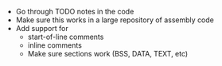 - Go through TODO notes in the code
- Make sure this works in a large repository of assembly code
- Add support for
    - start-of-line comments
    - inline comments
    - Make sure sections work (BSS, DATA, TEXT, etc)
